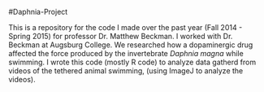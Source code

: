 #Daphnia-Project

This is a repository for the code I made over the past year (Fall 2014 - Spring 2015) for professor Dr. Matthew Beckman. I worked with Dr. Beckman at Augsburg College. We researched how a dopaminergic drug affected the force produced by the invertebrate _Daphnia magna_ while swimming. I wrote this code (mostly R code) to analyze data gatherd from videos of the tethered animal swimming, (using ImageJ to analyze the videos).
